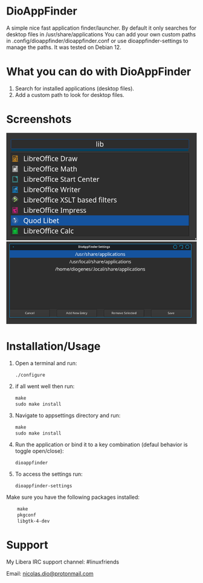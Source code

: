 # DioAppFinder
A simple nice fast application finder/launcher.
By default it only searches for desktop files in /usr/share/applications
You can add your own custom paths in .config/dioappfinder/dioappfinder.conf or use dioappfinder-settings to manage the paths. It was tested on Debian 12.

# What you can do with DioAppFinder
   1. Search for installed applications (desktop files).
   2. Add a custom path to look for desktop files.

# Screenshots
![Alt text](https://github.com/DiogenesN/dioappfinder/blob/main/dioappfinder.png)
![Alt text](https://github.com/DiogenesN/dioappfinder/blob/main/dioappfindersettings.png)

# Installation/Usage
  1. Open a terminal and run:

		 ./configure

  2. if all went well then run:

		 make
		 sudo make install

  3. Navigate to appsettings directory and run:

		 make
		 sudo make install
		
  4. Run the application or bind it to a key combination (defaul behavior is toggle open/close):
  
		 dioappfinder
		
  5. To access the settings run:
  
		 dioappfinder-settings

 Make sure you have the following packages installed:

		make
		pkgconf
		libgtk-4-dev

# Support

   My Libera IRC support channel: #linuxfriends
   
   Email: nicolas.dio@protonmail.com

